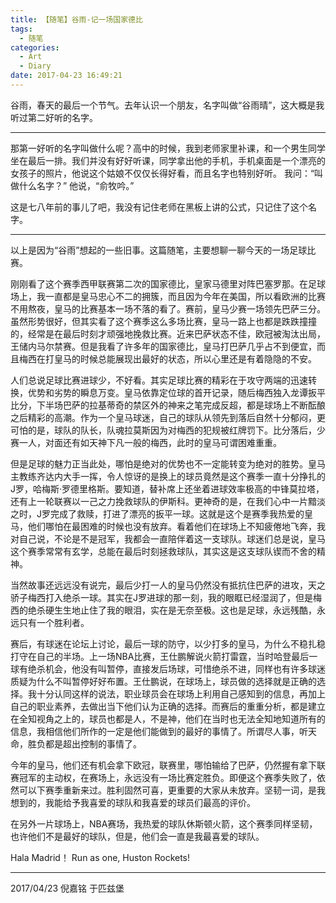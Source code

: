 ```yaml
---
title: 【随笔】谷雨-记一场国家德比
tags:
  - 随笔
categories:
  - Art
  - Diary
date: 2017-04-23 16:49:21
---
```


谷雨，春天的最后一个节气。去年认识一个朋友，名字叫做“谷雨晴”，这大概是我听过第二好听的名字。
<!-- more -->

***

那第一好听的名字叫做什么呢？高中的时候，我到老师家里补课，和一个男生同学坐在最后一排。我们并没有好好听课，同学拿出他的手机，手机桌面是一个漂亮的女孩子的照片，他说这个姑娘不仅仅长得好看，而且名字也特别好听。
我问：“叫做什么名字？”
他说，“俞牧吟。”

这是七八年前的事儿了吧，我没有记住老师在黑板上讲的公式，只记住了这个名字。

***
以上是因为“谷雨”想起的一些旧事。这篇随笔，主要想聊一聊今天的一场足球比赛。

刚刚看了这个赛季西甲联赛第二次的国家德比，皇家马德里对阵巴塞罗那。在足球场上，我一直都是皇马忠心不二的拥簇，而且因为今年在美国，所以看欧洲的比赛不用熬夜，皇马的比赛基本一场不落的看了。赛前，皇马少赛一场领先巴萨三分。虽然形势很好，但其实看了这个赛季这么多场比赛，皇马一路上也都是跌跌撞撞的，经常是在最后时刻才顽强地挽救比赛。近来巴萨状态不佳，欧冠被淘汰出局，王储内马尔禁赛。但是我看了许多年的国家德比，皇马打巴萨几乎占不到便宜，而且梅西在打皇马的时候总能展现出最好的状态，所以心里还是有着隐隐的不安。

人们总说足球比赛进球少，不好看。其实足球比赛的精彩在于攻守两端的迅速转换，优势和劣势的瞬息万变。皇马依靠定位球的首开记录，随后梅西独入龙谭扳平比分，下半场巴萨的拉基蒂奇的禁区外的神来之笔完成反超，都是球场上不断酝酿之后精彩的高潮。作为一个皇马球迷，自己的球队从领先到落后自然十分郁闷，更可怕的是，球队的队长，队魂拉莫斯因为对梅西的犯规被红牌罚下。比分落后，少赛一人，对面还有如天神下凡一般的梅西，此时的皇马可谓困难重重。

但是足球的魅力正当此处，哪怕是绝对的优势也不一定能转变为绝对的胜势。皇马主教练齐达内大手一挥，令人惊讶的是换上的球员竟然是这个赛季一直十分挣扎的J罗，哈梅斯·罗德里格斯。要知道，替补席上还坐着进球效率极高的中锋莫拉塔，还有上一轮联赛以一己之力挽救球队的伊斯科。更神奇的是，在我们心中一片黯淡之时，J罗完成了救赎，打进了漂亮的扳平一球。这就是这个是赛季我热爱的皇马，他们哪怕在最困难的时候也没有放弃。看着他们在球场上不知疲倦地飞奔，我对自己说，不论是不是冠军，我都会一直陪伴着这一支球队。球迷们总是说，皇马这个赛季常常有玄学，总能在最后时刻拯救球队，其实这是这支球队锲而不舍的精神。

当然故事还远远没有说完，最后少打一人的皇马仍然没有抵抗住巴萨的进攻，天之骄子梅西打入绝杀一球。其实在J罗进球的那一刻，我的眼眶已经湿润了，但是梅西的绝杀硬生生地止住了我的眼泪，实在是无奈至极。这也是足球，永远残酷，永远只有一个胜利者。

赛后，有球迷在论坛上讨论，最后一球的防守，以少打多的皇马，为什么不稳扎稳打守在自己的半场。上一场NBA比赛，王仕鹏解说火箭打雷霆，当时哈登最后一球有绝杀机会，他没有叫暂停，直接发后场球，可惜绝杀不进，同样也有许多球迷质疑为什么不叫暂停好好布置。王仕鹏说，在球场上，球员做的选择就是正确的选择。我十分认同这样的说法，职业球员会在球场上利用自己感知到的信息，再加上自己的职业素养，去做出当下他们认为正确的选择。而赛后的重重分析，都是建立在全知视角之上的，球员也都是人，不是神，他们在当时也无法全知地知道所有的信息，我相信他们所作的一定是他们能做到的最好的事情了。所谓尽人事，听天命，胜负都是超出控制的事情了。

今年的皇马，他们还有机会拿下欧冠，联赛里，哪怕输给了巴萨，仍然握有拿下联赛冠军的主动权，在赛场上，永远没有一场比赛定胜负。即便这个赛季失败了，依然可以下赛季重新来过。胜利固然可喜，更重要的大家从未放弃。坚韧一词，是我想到的，我能给予我喜爱的球队和我喜爱的球员们最高的评价。

在另外一片球场上，NBA赛场，我热爱的球队休斯顿火箭，这个赛季同样坚韧，也许他们不是最好的球队，但是，他们会一直是我最喜爱的球队。

Hala Madrid！
Run as one, Huston Rockets!

***
2017/04/23
倪嘉铭
于匹兹堡









